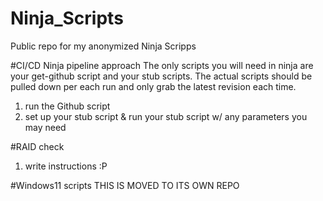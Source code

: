 # Ninja_Scripts
Public repo for my anonymized Ninja Scripps

#CI/CD Ninja pipeline approach 
    The only scripts you will need in ninja are your get-github script and your stub scripts. The actual scripts should be pulled down per each run and only grab the latest revision each time. 

1. run the Github script
2. set up your stub script & run your stub script w/ any parameters you may need


#RAID check
1. write instructions :P


#Windows11 scripts
    THIS IS MOVED TO ITS OWN REPO